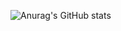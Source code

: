 ![Anurag's GitHub stats](https://github-readme-stats.vercel.app/api?username=godModeD&show_icons=true&theme=radical&bg_color=#00ffff&border_color=#000000)
